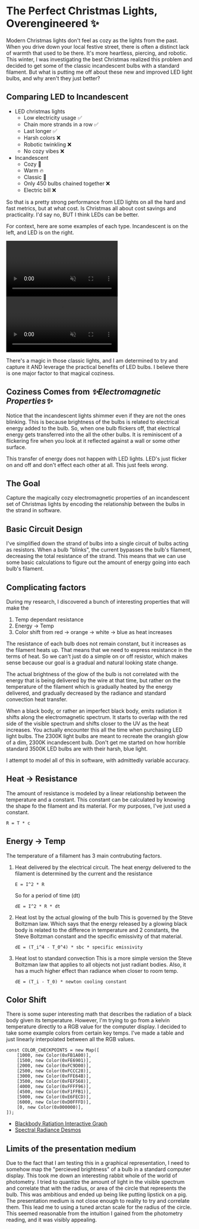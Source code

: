 # The Perfect Christmas Lights, Overengineered ✨

Modern Christmas lights don't feel as cozy as the lights from the past. When you drive down your local festive street, there is often a distinct lack of warmth that used to be there. It's more heartless, piercing, and robotic. This winter, I was investigating the best Christmas realized this problem and decided to get some of the classic incandescent bulbs with a standard filament. But what is putting me off about these new and improved LED light bulbs, and why aren't they just better?

## Comparing LED to Incandescent
* LED christmas lights
    * Low electricity usage ✅
    * Chain more strands in a row ✅
    * Last longer ✅
    * Harsh colors ❌
    * Robotic twinkling ❌
    * No cozy vibes ❌
* Incandescent
    * Cozy 🎄
    * Warm 🔥
    * Classic 🎅
    * Only 450 bulbs chained together ❌
    * Electric bill ❌

So that is a pretty strong performance from LED lights on all the hard and fast metrics, but at what cost. Is Christmas all about cost savings and practicality. I'd say no, BUT I think LEDs can be better.

For context, here are some examples of each type. Incandescent is on the left, and LED is on the right.

<video id="twinkle-video" autoplay loop muted playsinline>
    <source src="videos/med/incan.mp4" type="video/mp4">
    Your browser does not support the video tag.
</video>
<video id="twinkle-video" autoplay loop muted playsinline>
    <source src="videos/med/led.mp4" type="video/mp4">
    Your browser does not support the video tag.
</video>

There's a magic in those classic lights, and I am determined to try and capture it AND leverage the practical benefits of LED bulbs. I believe there is one major factor to that magical coziness.


## Coziness Comes from _✨Electromagnetic Properties✨_
Notice that the incandescent lights shimmer even if they are not the ones blinking. This is because brightness of the bulbs is related to electrical energy added to the bulb. So, when one bulb flickers off, that electrical energy gets transferred into the all the other bulbs. It is reminiscent of a flickering fire when you look at it reflected against a wall or some other surface.

This transfer of energy does not happen with LED lights. LED's just flicker on and off and don't effect each other at all. This just feels _wrong_.

## The Goal
Capture the magically cozy electromagnetic properties of an incandescent set of Christmas lights by encoding the relationship between the bulbs in the strand in software.

## Basic Circuit Design
I've simplified down the strand of bulbs into a single circuit of bulbs acting as resistors. When a bulb "blinks", the current bypasses the bulb's filament, decreasing the total resistance of the strand. This means that we can use some basic calculations to figure out the amount of energy going into each bulb's filament.

## Complicating factors
During my research, I discovered a bunch of interesting properties that will make the 
1. Temp dependant resistance
2. Energy -> Temp
3. Color shift from red -> orange -> white -> blue as heat increases

The resistance of each bulb does not remain constant, but it increases as the filament heats up. That means that we need to express resistance in the terms of heat. So we can't just do a simple on or off resistor, which makes sense because our goal is a gradual and natural looking state change.

The actual brightness of the glow of the bulb is not correlated with the energy that is being delivered by the wire at that time, but rather on the temperature of the filament which is gradually heated by the energy delivered, and gradually decreased by the radiance and standard convection heat transfer.

When a black body, or rather an imperfect black body, emits radiation it shifts along the electromagnetic spectrum. It starts to overlap with the red side of the visible spectrum and shifts closer to the UV as the heat increases. You actually encounter this all the time when purchasing LED light bulbs. The 2300K light bulbs are meant to recreate the orangish glow of a dim, 2300K incandescent bulb. Don't get me started on how horrible standard 3500K LED bulbs are with their harsh, blue light.

I attempt to model all of this in software, with admittedly variable accuracy.

## Heat -> Resistance
The amount of resistance is modeled by a linear relationship between the temperature and a constant. This constant can be calculated by knowing the shape fo the filament and its material. For my purposes, I've just used a constant.    
```
R = T * c
```

## Energy -> Temp
The temperature of a fillament has 3 main contrubuting factors.
1. Heat delivered by the electrical circuit.
    The heat energy delivered to the filament is determined by the current and the resistance
    ```
    E = I^2 * R
    ```
    So for a period of time (dt)
    ```
    dE = I^2 * R * dt
    ```
2. Heat lost by the actual glowing of the bulb
    This is governed by the Steve Boltzman law. Which says that the energy released by a glowing black body is related to the differece in temperature and 2 constants, the Steve Boltzman constant and the specific emissivity of that material.
    ```
    dE = (T_i^4 - T_0^4) * sbc * specific emissivity
    ```
3. Heat lost to standard convection
    This is a more simple version the Steve Boltzman law that applies to all objects not just radiant bodies. Also, it has a much higher effect than radiance when closer to room temp.
    ```
    dE = (T_i - T_0) * newton cooling constant
    ```

## Color Shift
There is some super interesting math that describes the radiation of a black body given its temperature. However, I'm trying to go from a kelvin temperature directly to a RGB value for the computer display. I decided to take some example colors from certain key temps. I've made a table and just linearly interpolated between all the RGB values.
```
const COLOR_CHECKPOINTS = new Map([
    [1000, new Color(0xFB1A00)],
    [1500, new Color(0xFE6901)],
    [2000, new Color(0xFC9D00)],
    [2500, new Color(0xFCCC28)],
    [3000, new Color(0xFFE64B)],
    [3500, new Color(0xFEF568)],
    [4000, new Color(0xFFFF96)],
    [4500, new Color(0xF1FFB1)],
    [5000, new Color(0xE6FECD)],
    [6000, new Color(0xD0FFFD)],
    [0, new Color(0x000000)],
]);
```
* [Blackbody Ratiation Interactive Graph](https://space-charts.vercel.app/?temp=3130)
* [Spectral Radiance Desmos](https://www.desmos.com/calculator/xhyts4ee35)


## Limits of the presentation medium
Due to the fact that I am testing this in a graphical representation, I need to somehow map the "percieved brightness" of a bulb in a standard computer display. This took me down an interesting rabbit whole of the world of photometry. I tried to quantize the amount of light in the visible spectrum and correlate that with the radius, or area of the circle that represents the bulb. This was ambitious and ended up being like putting lipstick on a pig. The presentation medium is not close enough to reality to try and correlate them. This lead me to using a tuned arctan scale for the radius of the circle. This seemed reasonable from the intuition I gained from the photometry reading, and it was visibly appealing.